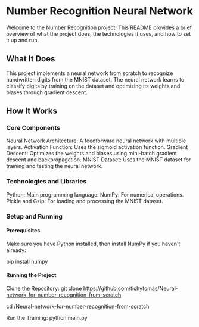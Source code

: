 # Number Recognition Neural Network
Welcome to the Number Recognition project! This README provides a brief overview of what the project does, the technologies it uses, and how to set it up and run.

## What It Does
This project implements a neural network from scratch to recognize handwritten digits from the MNIST dataset. The neural network learns to classify digits by training on the dataset and optimizing its weights and biases through gradient descent.

## How It Works
### Core Components
Neural Network Architecture: A feedforward neural network with multiple layers.
Activation Function: Uses the sigmoid activation function.
Gradient Descent: Optimizes the weights and biases using mini-batch gradient descent and backpropagation.
MNIST Dataset: Uses the MNIST dataset for training and testing the neural network.
### Technologies and Libraries
Python: Main programming language.
NumPy: For numerical operations.
Pickle and Gzip: For loading and processing the MNIST dataset.
### Setup and Running
#### Prerequisites
Make sure you have Python installed, then install NumPy if you haven't already:

pip install numpy

#### Running the Project
Clone the Repository:
git clone https://github.com/tichytomas/Neural-network-for-number-recognition-from-scratch

cd /Neural-network-for-number-recognition-from-scratch

Run the Training:
python main.py